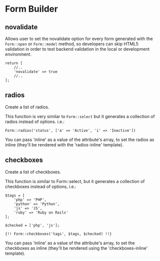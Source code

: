 # Form Builder

## novalidate

Allows user to set the novalidate option for every form generated with the `Form::open` or `Form::model` method, so developers can skip HTML5 validation in order to test backend validation in the local or development environment.

```
return [
    //..
    'novalidate' => true
    //..
];
```

## radios

Create a list of radios.

This function is very similar to `Form::select` but it generates a collection of radios instead of options. i.e.:

`Form::radios('status', ['a' => 'Active', 'i' => 'Inactive'])`

You can pass 'inline' as a value of the attribute's array, to set the radios as inline (they'll be rendered with the 'radios-inline' template).

## checkboxes

Create a list of checkboxes.

This function is similar to Form::select, but it generates a collection of checkboxes instead of options, i.e.:

```
$tags = [
    'php' => 'PHP',
    'python' => 'Python',
    'js' => 'JS',
    'ruby' => 'Ruby on Rails'
];

$checked = ['php', 'js'];
```

`{!! Form::checkboxes('tags', $tags, $checked) !!}`

You can pass 'inline' as a value of the attribute's array, to set the checkboxes as inline (they'll be rendered using the 'checkboxes-inline' template).